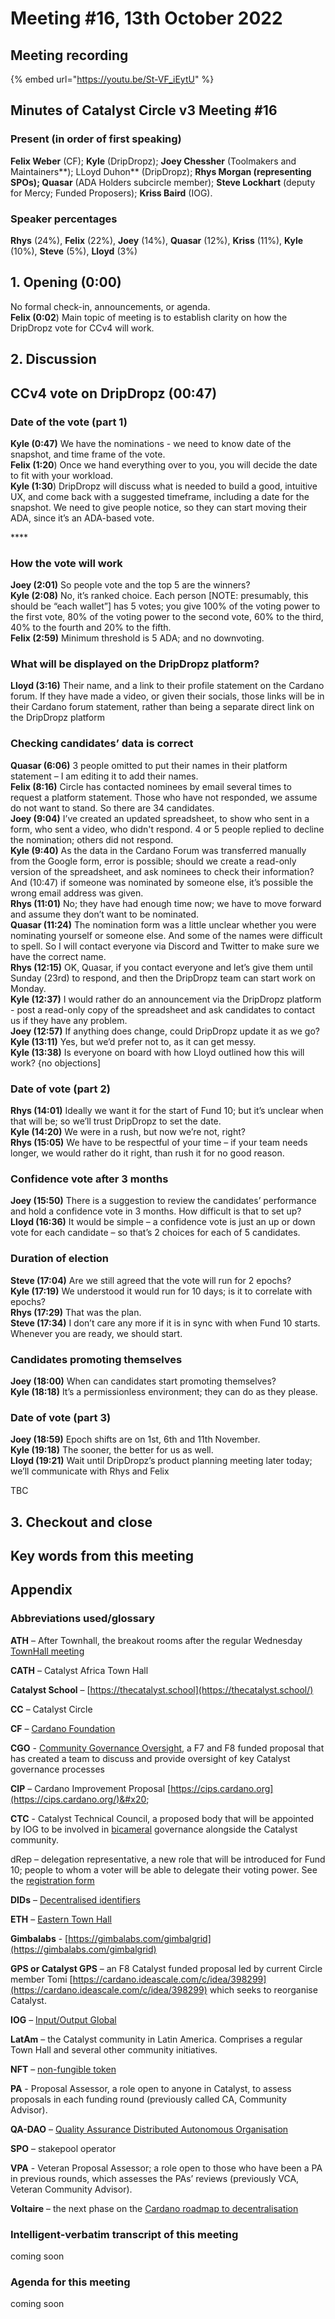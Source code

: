 # Meeting #16, 13th October 2022

## Meeting recording

{% embed url="https://youtu.be/St-VF_iEytU" %}

## Minutes of Catalyst Circle v3 Meeting #16 <a href="#minutes-of-catalyst-circle-v3-meeting-6" id="minutes-of-catalyst-circle-v3-meeting-6"></a>

### Present (in order of first speaking) <a href="#present-in-order-of-first-speaking" id="present-in-order-of-first-speaking"></a>

**Felix Weber** (CF);  **Kyle** (DripDropz); **Joey Chessher** (Toolmakers and Maintainers**); LLoyd Duhon** (DripDropz); **Rhys Morgan (representing SPOs); Quasar** (ADA Holders subcircle member); **Steve Lockhart** (deputy for Mercy; Funded Proposers); **Kriss Baird** (IOG).

### Speaker percentages

**Rhys** (24%), **Felix** (22%), **Joey** (14%), **Quasar** (12%), **Kriss** (11%), **Kyle** (10%), **Steve** (5%), **Lloyd** (3%)

## 1. Opening (0:00) <a href="#1.-opening-agenda-0-00" id="1.-opening-agenda-0-00"></a>

No formal check-in,  announcements, or agenda.\
**Felix (0:02**) Main topic of meeting is to establish clarity on how the DripDropz vote for CCv4 will work.

## 2. Discussion <a href="#3.-consent-agenda-1-07-01" id="3.-consent-agenda-1-07-01"></a>

## **CCv4 vote on DripDropz (00:47)**

### **Date of the vote (part 1)**

**Kyle (0:47)** We have the nominations - we need to know date of the snapshot, and time frame of the vote.\
**Felix (1:20**) Once we hand everything over to you, you will decide the date to fit with your workload.\
**Kyle (1:30**) DripDropz will discuss what is needed to build a good, intuitive UX, and come back with a suggested timeframe, including a date for the snapshot. We need to give people notice, so they can start moving their ADA, since it’s an ADA-based vote.

&#x20;****&#x20;

### **How the vote will work**

**Joey (2:01)** So people vote and the top 5 are the winners?\
**Kyle (2:08)** No, it’s ranked choice. Each person \[NOTE: presumably, this should be “each wallet”] has 5 votes;  you give 100% of the voting power to the first vote, 80% of the voting power to the second vote, 60% to the third, 40% to the fourth and 20% to the fifth.\
**Felix (2:59)** Minimum threshold is 5 ADA; and no downvoting.

### **What will be displayed on the DripDropz platform?**

**Lloyd (3:16)** Their name, and a link to their profile statement on the Cardano forum. If they have made a video, or given their socials, those links will be in their Cardano forum statement, rather than being a separate direct link on the DripDropz platform

### **Checking candidates’ data is correct**

**Quasar (6:06)** 3 people omitted to put their names in their platform statement – I am editing it to add their names.\
**Felix (8:16)** Circle has contacted nominees by email several times to  request a platform statement. Those who have not responded, we assume do not want to stand. So there are 34 candidates.\
**Joey (9:04)** I’ve created an updated spreadsheet, to show who sent in a form, who sent a video, who didn't respond. 4 or 5 people replied to decline the nomination; others did not respond.\
**Kyle (9:40)** As the data in the Cardano Forum was transferred manually from the Google form, error is possible; should we create a read-only version of the spreadsheet, and ask nominees to check their information? And (10:47) if someone was nominated by someone else, it’s possible the wrong email address was given.\
**Rhys (11:01)** No; they have had enough time now; we have to move forward and assume they don’t want to be nominated.\
**Quasar (11:24)** The nomination form was a little unclear whether you were nominating yourself or someone else. And some of the names were difficult to spell. So I will contact everyone via Discord and Twitter to make sure we have the correct name.\
**Rhys (12:15)** OK, Quasar, if you contact everyone and let’s give them until Sunday (23rd) to respond, and then the DripDropz team can start work on Monday.\
**Kyle (12:37)** I would rather do an announcement via the DripDropz platform  - post a read-only copy of the spreadsheet and ask candidates to contact us if they have any problem.\
**Joey (12:57)** If anything does change, could DripDropz update it as we go?\
**Kyle (13:11)** Yes, but we’d prefer not to, as it can get messy.\
**Kyle (13:38)** Is everyone on board with how Lloyd outlined how this will work? {no objections]

### **Date of vote (part 2)**

**Rhys (14:01)** Ideally we want it for the start of Fund 10; but it’s unclear when that will be; so we’ll trust DripDropz to set the date.\
**Kyle (14:20)** We were in a rush, but now we’re not, right?\
**Rhys (15:05)** We have to be respectful of your time – if your team needs longer, we would rather do it right, than rush it for no good reason.

### **Confidence vote after 3 months**

**Joey (15:50)** There is a suggestion to review the candidates’ performance and hold a confidence vote in 3 months. How difficult is that to set up?\
**Lloyd (16:36)** It would be simple – a confidence vote is just an up or down vote for each candidate – so that’s 2 choices for each of 5 candidates.

### **Duration of election**

**Steve (17:04)** Are we still agreed that the vote will run for 2 epochs?\
**Kyle (17:19)** We understood it would run for 10 days; is it to correlate with epochs?\
**Rhys (17:29)** That was the plan.\
**Steve (17:34)** I don’t care any more if it is in sync with when Fund 10 starts. Whenever you are ready, we should start.

### **Candidates promoting themselves**

**Joey (18:00)** When can candidates start promoting themselves?\
**Kyle (18:18)** It’s a permissionless environment; they can do as they please.

### **Date of vote (part 3)**

**Joey (18:59)** Epoch shifts are on 1st, 6th and 11th November.\
**Kyle (19:18)** The sooner, the better for us as well.\
**Lloyd (19:21)** Wait until DripDropz’s product planning meeting later today; we’ll communicate with Rhys and Felix



TBC

## 3. Checkout and close

## Key words from this meeting <a href="#key-words-from-this-meeting" id="key-words-from-this-meeting"></a>

## Appendix

### Abbreviations used/glossary

**ATH** – After Townhall, the breakout rooms after the regular Wednesday [TownHall meeting](https://bit.ly/3rCicSR)

**CATH** – Catalyst Africa Town Hall

**Catalyst School** – [https://thecatalyst.school](https://thecatalyst.school/)

**CC** – Catalyst Circle

**CF** – [Cardano Foundation](https://cardanofoundation.org/)

**CGO** - [Community Governance Oversight](https://quality-assurance-dao.gitbook.io/community-governance-oversight/), a F7 and F8 funded proposal that has created a team to discuss and provide oversight of key Catalyst governance processes

**CIP** – Cardano Improvement Proposal [https://cips.cardano.org](https://cips.cardano.org/)&#x20;

**CTC** - Catalyst Technical Council, a proposed body that will be appointed by IOG to be involved in [bicameral](https://en.wikipedia.org/wiki/Bicameralism) governance alongside the Catalyst community.

dRep – delegation representative, a new role that will be introduced for Fund 10; people to whom a voter will be able to delegate their voting power. See the [registration form](https://docs.google.com/forms/d/e/1FAIpQLSfPSb\_cDlIxN6cnnbOrJN\_oxDBmxB3kENbsE\_\_pmMAw8yJk0w/viewform)

**DIDs** – [Decentralised identifiers](https://en.wikipedia.org/wiki/Decentralized\_identifiers)

**ETH** – [Eastern Town Hall](https://www.youtube.com/channel/UCV2lFD4AtGRT-WIrLoX58lg)

**Gimbalabs** - [https://gimbalabs.com/gimbalgrid](https://gimbalabs.com/gimbalgrid)

**GPS or Catalyst GPS** – an F8 Catalyst funded proposal led by current Circle member Tomi [https://cardano.ideascale.com/c/idea/398299](https://cardano.ideascale.com/c/idea/398299) which seeks to reorganise Catalyst.

**IOG** – [Input/Output Global](https://iohk.io/)

**LatAm** – the Catalyst community in Latin America. Comprises a regular Town Hall and several other community initiatives.

**NFT** – [non-fungible token](https://en.wikipedia.org/wiki/Non-fungible\_token)

**PA** - Proposal Assessor, a role open to anyone in Catalyst, to assess proposals in each funding round (previously called CA, Community Advisor).

**QA-DAO** – [Quality Assurance Distributed Autonomous Organisation](https://quality-assurance-dao.github.io/)

**SPO** – stakepool operator

**VPA** - Veteran Proposal Assessor; a role open to those who have been a PA in previous rounds, which assesses the PAs’ reviews  (previously VCA, Veteran Community Advisor).

**Voltaire** – the next phase on the [Cardano roadmap to decentralisation](https://roadmap.cardano.org/en/voltaire/)

### Intelligent-verbatim transcript of this meeting <a href="#intelligent-verbatim-transcript-of-this-meeting" id="intelligent-verbatim-transcript-of-this-meeting"></a>

coming soon

### Agenda for this meeting <a href="#agenda-for-this-meeting" id="agenda-for-this-meeting"></a>

coming soon
